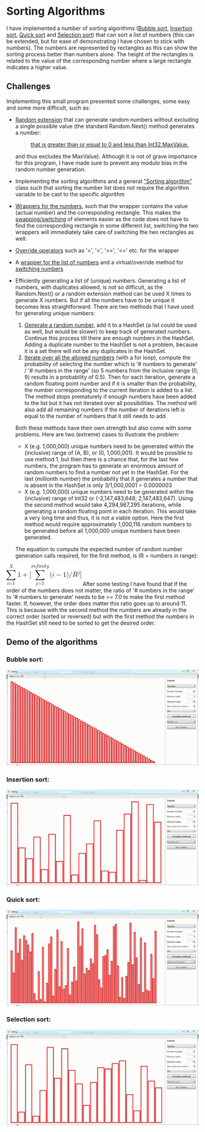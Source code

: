 # Sorting Algorithms
 
I have implemented a number of sorting algorithms ([Bubble sort](https://github.com/martijndekker98/PathFinder/blob/884763befa29f17f476588fefd4a826afc1009b9/PathFinder/SortingAlgorithms/BubbleSortBasic.cs), [Insertion sort](https://github.com/martijndekker98/PathFinder/blob/884763befa29f17f476588fefd4a826afc1009b9/PathFinder/SortingAlgorithms/InsertionSort.cs), [Quick sort](https://github.com/martijndekker98/PathFinder/blob/884763befa29f17f476588fefd4a826afc1009b9/PathFinder/SortingAlgorithms/QuickSortLomuto.cs) and [Selection sort](https://github.com/martijndekker98/PathFinder/blob/884763befa29f17f476588fefd4a826afc1009b9/PathFinder/SortingAlgorithms/SelectionSort.cs)) that can sort a list of numbers (this can be extended, but for ease of demonstrating I have chosen to stick with numbers). The numbers are represented by rectangles as this can show the sorting process better than numbers alone. The height of the rectangles is related to the value of the corresponding number where a large rectangle indicates a higher value. <br>

## Challenges
Implementing this small program presented some challenges, some easy and some more difficult, such as: <br>
- [Random extension](https://github.com/martijndekker98/PathFinder/blob/884763befa29f17f476588fefd4a826afc1009b9/PathFinder/RandomExtMethods.cs#L16) that can generate random numbers without excluding a single possible value (the standard Random.Next() method generates a number: 
   >    [that is greater than or equal to 0 and less than Int32.MaxValue.](https://docs.microsoft.com/en-us/dotnet/api/system.random.next?view=net-6.0) <br>

   and thus excludes the MaxValue). Although it is not of grave importance for this program, I have made sure to prevent any modulo bias in the random number generation.
- Implementing the sorting algorithms and a general ["Sorting algorithm"](https://github.com/martijndekker98/PathFinder/blob/884763befa29f17f476588fefd4a826afc1009b9/PathFinder/SortingAlgorithms/BasisSortAlgorithm.cs) class such that sorting the number list does not require the algorithm variable to be cast to the specific algorithm
- [Wrappers for the numbers](https://github.com/martijndekker98/PathFinder/blob/884763befa29f17f476588fefd4a826afc1009b9/PathFinder/DataWrapper.cs), such that the wrapper contains the value (actual number) and the corresponding rectangle. This makes the [swapping/switching](https://github.com/martijndekker98/PathFinder/blob/884763befa29f17f476588fefd4a826afc1009b9/PathFinder/NumberSetNew.cs#L283) of elements easier as the code does not have to find the corresponding rectangle in some different list, switching the two wrappers will immediately take care of switching the two rectangles as well.
 - [Override operators](https://github.com/martijndekker98/PathFinder/blob/884763befa29f17f476588fefd4a826afc1009b9/PathFinder/DataWrapper.cs#L307) such as '>', '<', '>=', '<=' etc. for the wrapper
- A [wrapper for the list of numbers](https://github.com/martijndekker98/PathFinder/blob/884763befa29f17f476588fefd4a826afc1009b9/PathFinder/NumberSetNew.cs#L254) and a virtual/override method for [switching numbers](https://github.com/martijndekker98/PathFinder/blob/884763befa29f17f476588fefd4a826afc1009b9/PathFinder/NumberSetNew.cs#L283)
- Efficiently generating a list of (unique) numbers. Generating a list of numbers, with duplicates allowed, is not so difficult, as the Random.Next() or a random extension method can be used X times to generate X numbers. But if all the numbers have to be unique it becomes less straightforward. There are two methods that I have used for generating unique numbers:
  1. [Generate a random number](https://github.com/martijndekker98/PathFinder/blob/884763befa29f17f476588fefd4a826afc1009b9/PathFinder/GenerateRandomSet.cs#L184), add it to a HashSet (a list could be used as well, but would be slower) to keep track of generated numbers. Continue this process till there are enough numbers in the HashSet. Adding a duplicate number to the HashSet is not a problem, because it is a set there will not be any duplicates in the HashSet.
  2. [Iterate over all the allowed numbers](https://github.com/martijndekker98/PathFinder/blob/884763befa29f17f476588fefd4a826afc1009b9/PathFinder/GenerateRandomSet.cs#195) (with a for loop), compute the probability of selecting the number which is '# numbers to generate' / '# numbers in the range' (so 5 numbers from the inclusive range (0, 9) results in a probability of 0.5). Then for each iteration, generate a random floating point number and if it is smaller than the probability, the number corresponding to the current iteration is added to a list. The method stops prematurely if enough numbers have been added to the list but it has not iterated over all possibilities. The method will also add all remaining numbers if the number of iterations left is equal to the number of numbers that it still needs to add. <br>

  Both these methods have their own strength but also come with some problems. Here are two (extreme) cases to illustrate the problem:
   - X (e.g. 1,000,000) unique numbers need to be generated within the (inclusive) range of (A, B), or (0, 1,000,001). It would be possible to use method 1, but then there is a chance that, for the last few numbers, the program has to generate an enormous amount of random numbers to find a number not yet in the HashSet. For the last (millionth number) the probability that it generates a number that is absent in the HashSet is only 3/1,000,0001 = 0.0000003
   - X (e.g. 1,000,000) unique numbers need to be generated within the (inclusive) range of Int32 or (-2,147,483,648;  2,147,483,647). Using the second method would take 4,294,967,295 iterations, while generating a random floating point in each iteration. This would take a very long time and thus, it is not a viable option. Here the first method would require approximately 1,000,116 random numbers to be generated before all 1,000,000 unique numbers have been generated. 

  The equation to compute the expected number of random number generation calls required, for the first method, is (R = numbers in range): 
<img src="ImgsVids/CodeCogsEqn.gif">
After some testing I have found that if the order of the numbers does not matter, the ratio of '# numbers in the range' to '# numbers to generate' needs to be >= 7.0 to make the first method faster. If, however, the order does matter this ratio goes up to around 11. This is because with the second method the numbers are already in the correct order (sorted or reversed) but with the first method the numbers in the HashSet still need to be sorted to get the desired order.



## Demo of the algorithms
### Bubble sort: <br>
<img src="ImgsVids/BubbleSort.gif" /> <br>

### Insertion sort: <br>
<img src="ImgsVids/InsertionSort.gif" /> <br>

### Quick sort: <br>
<img src="ImgsVids/QuickSort.gif" /> <br>

### Selection sort: <br>
<img src="ImgsVids/SelectionSort.gif" /> <br>
